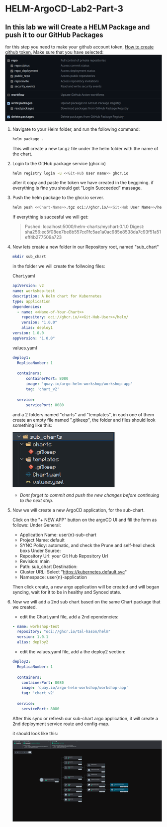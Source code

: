 # HELM-ArgoCD-Lab2-Part-3

## In this lab we will Create a HELM Package and push it to our GitHub Packages

for this step you need to make your github account token, [How to create github token](https://docs.github.com/en/enterprise-server@3.4/authentication/keeping-your-account-and-data-secure/creating-a-personal-access-token), Make sure that you have selected:
![Token-package](https://github.com/rhilconsultants/Application-Deployment-Workshop/blob/main/Class%20artifacts/Github-Token-for-package.png)

1. Navigate to your Helm folder, and run the following command:

    ```Bash
    helm package .
    ```

    This will create a new tar.gz file under the helm folder with the name of the chart.

2. Login to the GitHub package service (ghcr.io)

    ```Bash
    helm registry login -u <<Git-Hub User name>> ghcr.io
    ```

    after it copy and paste the token we have created in the beggining.
    if everything is fine you should get "Login Succeeded" massage.

3. Push the helm package to the ghcr.io server.

    ```Bash
    helm push <<Chart-Name>>.tgz oci://ghcr.io/<<Git-Hub User Name>>/helm
    ```

    If everything is succesful we will get:
    > Pushed: localhost:5000/helm-charts/mychart:0.1.0
    > Digest: sha256:ec5f08ee7be8b557cd1fc5ae1a0ac985e8538da7c93f51a51eff4b277509a723

4. Now lets create a new folder in our Repository root, named "sub_chart"

    ```Bash
    mkdir sub_chart
    ```

    in the folder we will create the follwoing files:

    Chart.yaml

    ```YAML
    apiVersion: v2
    name: workshop-test
    description: A Helm chart for Kubernetes
    type: application
    dependencies:
      - name: <<Name-of-Your-Chart>>
        repository: oci://ghcr.io/<<Git-Hub-User>>/helm/
        version: "1.0.0"
        alias: deploy1
    version: 1.0.0
    appVersion: "1.0.0"
    ```

    values.yaml

    ```YAML
    deploy1: 
      ReplicaNumber: 1
  
      containers:
          containerPort: 8080
          image: 'quay.io/argo-helm-workshop/workshop-app'
          tag: 'chart_v2'
  
      service:
          servicePort: 8080
    ```

    and a 2 folders named "charts" and "templates", in each one of them create an empty file named ".gitkeep",
    the folder and files should look something like this:

    ![subchart-folder](https://github.com/rhilconsultants/Application-Deployment-Workshop/blob/main/Class%20artifacts/sub-chart-folder-n-files.png)

    - *Dont forget to commit and push the new changes before continuing to the next step.*

5. Now we will create a new ArgoCD application, for the sub-chart.

    Click on the "+ NEW APP" button on the argoCD UI and fill the form as follows:
    Under General:
    - Application Name: user{n}-sub-chart
    - Project Name: default
    - SYNC Policy: automatic, and check the Prune and self-heal check boxs
    Under Source:
    - Repository Url: your Git Hub Repository Url
    - Revision: main
    - Path: sub_chart
    Destination:
    - Cluster URL: Select "<https://kubernetes.default.svc>"
    - Namespace: user{n}-application

    Then click create, a new argo application will be created and will began syncing, wait for it to be in healthy and Synced state.

6. Now we will add a 2nd sub chart based on the same Chart package that we created.

    - edit the Chart.yaml file, add a 2nd ependencies:

    ```YAML
    - name: workshop-test
      repository: "oci://ghcr.io/tal-hason/helm"
      version: 1.0.1
      alias: deploy2
    ```

    - edit the values.yaml file, add a the deploy2 section:

    ```YAML
    deploy2: 
      ReplicaNumber: 1

      containers:
        containerPort: 8080
        image: 'quay.io/argo-helm-workshop/workshop-app'
        tag: 'chart_v2'

      service:
        servicePort: 8080
    ```

    After this sync or refresh our sub-chart argo application, it will create a 2nd deployment service route and config-map.

    it should look like this:

    ![Sub-chart-deployed](https://github.com/rhilconsultants/Application-Deployment-Workshop/blob/main/Class%20artifacts/sub-chart-deployed.png)

    